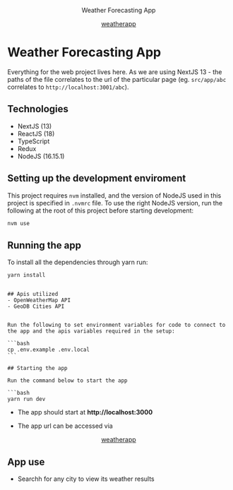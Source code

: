<p align="center">
   Weather Forecasting App
</p>

<p align="center">
    <a href="https://github.com/dachieng/weather-forecasting">
        weatherapp
    </a>
</p>

# Weather Forecasting App

Everything for the web project lives here. As we are using NextJS 13 - the paths of the file correlates to the url of the particular page (eg. `src/app/abc` correlates to `http://localhost:3001/abc`).

## Technologies

- NextJS (13)
- ReactJS (18)
- TypeScript
- Redux
- NodeJS (16.15.1)

## Setting up the development enviroment

This project requires `nvm` installed, and the version of NodeJS used in this project is specified in `.nvmrc` file. To use the right NodeJS version, run the following at the root of this project before starting development:

```bash
nvm use
```

## Running the app

To install all the dependencies through yarn run:

```bash
yarn install
```

````

## Apis utilized
- OpenWeatherMap API
- GeoDB Cities API


Run the following to set environment variables for code to connect to the app and the apis variables required in the setup:

```bash
cp .env.example .env.local
```

## Starting the app

Run the command below to start the app

```bash
yarn run dev
````

- The app should start at **http://localhost:3000**

- The app url can be accessed via

<p align="center">
    <a href="https://dorcas-weather-app.netlify.app/">
        weatherapp
    </a>
</p>

## App use

- Searchh for any city to view its weather results
